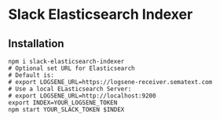 # Slack Elasticsearch Indexer

## Installation 

```
npm i slack-elasticsearch-indexer 
# Optional set URL for Elasticsearch
# Default is:
# export LOGSENE_URL=https://logsene-receiver.sematext.com
# Use a local ELasticsearch Server: 
# export LOGSENE_URL=http://localhost:9200
export INDEX=YOUR_LOGSENE_TOKEN
npm start YOUR_SLACK_TOKEN $INDEX
```
